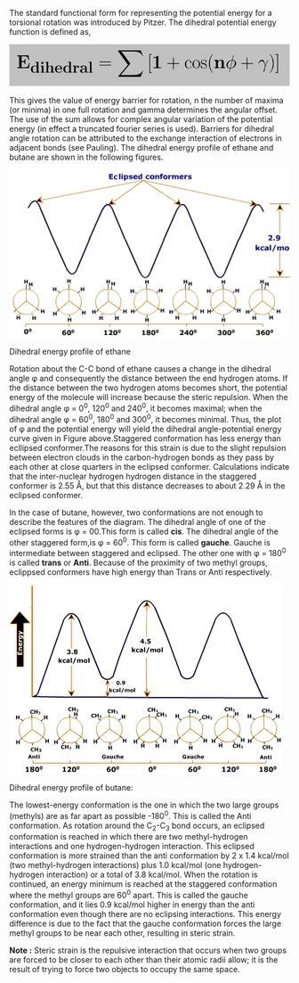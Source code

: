 The standard functional form for representing the potential energy for a torsional rotation was introduced by Pitzer. The dihedral potential energy function is defined as,

<img src="images/dihedral1.jpg">

This gives the value of energy barrier for rotation, n the number of maxima (or minima) in one full rotation and gamma determines the angular offset. The use of the sum allows for complex angular variation of the potential energy (in effect a truncated fourier series is used). Barriers for dihedral angle rotation can be attributed to the exchange interaction of electrons in adjacent bonds (see Pauling). The dihedral energy profile of ethane and butane are shown in the following figures.

<img src="images/ethane-eclipsed-conformers.gif">  

Dihedral energy profile of ethane

Rotation about the C-C bond of ethane causes a change in the dihedral angle φ and consequently the distance between the end hydrogen atoms. If the distance between the two hydrogen atoms becomes short, the potential energy of the molecule will increase because the steric repulsion. When the dihedral angle φ = 0<sup>0</sup>, 120<sup>0</sup> and 240<sup>0</sup>, it becomes maximal; when the dihedral angle φ = 60<sup>0</sup>, 180<sup>0</sup> and 300<sup>0</sup>, it becomes minimal. Thus, the plot of φ and the potential energy will yield the dihedral angle-potential energy curve given in Figure above.Staggered conformation has less energy than ecllipsed conformer.The reasons for this strain is due to the slight repulsion between electron clouds in the carbon-hydrogen bonds as they pass by each other at close quarters in the eclipsed conformer. Calculations indicate that the inter-nuclear hydrogen hydrogen distance in the staggered conformer is 2.55 Å, but that this distance decreases to about 2.29 Å in the eclipsed conformer.

In the case of butane, however, two conformations are not enough to describe the features of the diagram. The dihedral angle of one of the eclipsed forms is φ = 00.This form is called **cis**. The dihedral angle of the other staggered form,is φ = 60<sup>0</sup>. This form is called **gauche**. Gauche is intermediate between staggered and eclipsed. The other one with φ = 180<sup>0</sup> is called **trans** or **Anti**. Because of the proximity of two methyl groups, eclippsed conformers have high energy than Trans or Anti respectively.

<img src="images/butane-conformations.gif">  

Dihedral energy profile of butane:

The lowest-energy conformation is the one in which the two large groups (methyls) are as far apart as possible -180<sup>0</sup>. This is called the Anti conformation. As rotation around the C<sub>2</sub>-C<sub>3</sub> bond occurs, an eclipsed conformation is reached in which there are two methyl-hydrogen interactions and one hydrogen-hydrogen interaction. This eclipsed conformation is more strained than the anti conformation by 2 x 1.4 kcal/mol (two methyl-hydrogen interactions) plus 1.0 kcal/mol (one hydrogen-hydrogen interaction) or a total of 3.8 kcal/mol. When the rotation is continued, an energy minimum is reached at the staggered conformation where the methyl groups are 60<sup>0</sup> apart. This is called the gauche conformation, and it lies 0.9 kcal/mol higher in energy than the anti conformation even though there are no eclipsing interactions. This energy difference is due to the fact that the gauche conformation forces the large methyl groups to be near each other, resulting in steric strain.

**Note :** Steric strain is the repulsive interaction that occurs when two groups are forced to be closer to each other than their atomic radii allow; it is the result of trying to force two objects to occupy the same space.

